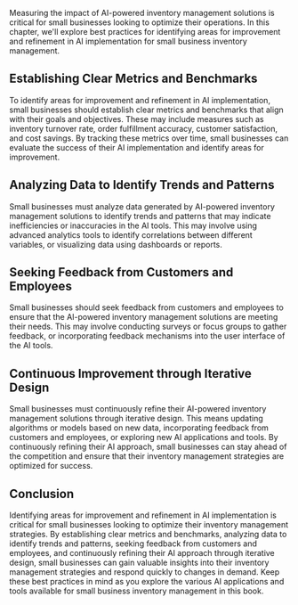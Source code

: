 
Measuring the impact of AI-powered inventory management solutions is critical for small businesses looking to optimize their operations. In this chapter, we'll explore best practices for identifying areas for improvement and refinement in AI implementation for small business inventory management.

Establishing Clear Metrics and Benchmarks
-----------------------------------------

To identify areas for improvement and refinement in AI implementation, small businesses should establish clear metrics and benchmarks that align with their goals and objectives. These may include measures such as inventory turnover rate, order fulfillment accuracy, customer satisfaction, and cost savings. By tracking these metrics over time, small businesses can evaluate the success of their AI implementation and identify areas for improvement.

Analyzing Data to Identify Trends and Patterns
----------------------------------------------

Small businesses must analyze data generated by AI-powered inventory management solutions to identify trends and patterns that may indicate inefficiencies or inaccuracies in the AI tools. This may involve using advanced analytics tools to identify correlations between different variables, or visualizing data using dashboards or reports.

Seeking Feedback from Customers and Employees
---------------------------------------------

Small businesses should seek feedback from customers and employees to ensure that the AI-powered inventory management solutions are meeting their needs. This may involve conducting surveys or focus groups to gather feedback, or incorporating feedback mechanisms into the user interface of the AI tools.

Continuous Improvement through Iterative Design
-----------------------------------------------

Small businesses must continuously refine their AI-powered inventory management solutions through iterative design. This means updating algorithms or models based on new data, incorporating feedback from customers and employees, or exploring new AI applications and tools. By continuously refining their AI approach, small businesses can stay ahead of the competition and ensure that their inventory management strategies are optimized for success.

Conclusion
----------

Identifying areas for improvement and refinement in AI implementation is critical for small businesses looking to optimize their inventory management strategies. By establishing clear metrics and benchmarks, analyzing data to identify trends and patterns, seeking feedback from customers and employees, and continuously refining their AI approach through iterative design, small businesses can gain valuable insights into their inventory management strategies and respond quickly to changes in demand. Keep these best practices in mind as you explore the various AI applications and tools available for small business inventory management in this book.
